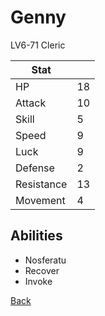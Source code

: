 # Genny

LV6-71 Cleric

| Stat       | <!-- --> |
| ---------- | -------- |
| HP         | 18       |
| Attack     | 10       |
| Skill      | 5        |
| Speed      | 9        |
| Luck       | 9        |
| Defense    | 2        |
| Resistance | 13       |
| Movement   | 4        |

## Abilities

- Nosferatu
- Recover
- Invoke

[Back](../README.md)
